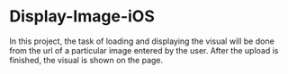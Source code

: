 # Display-Image-iOS
In this project, the task of loading and displaying the visual will be done from the url of a particular image entered by the user. After the upload is finished, the visual is shown on the page.
